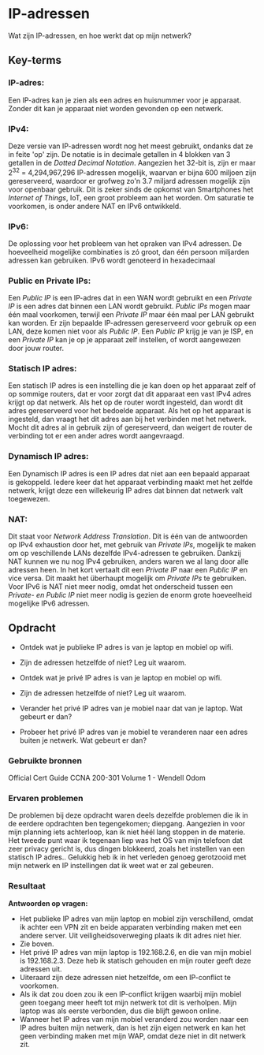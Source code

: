 # IP-adressen
Wat zijn IP-adressen, en hoe werkt dat op mijn netwerk?

## Key-terms

### IP-adres:  
Een IP-adres kan je zien als een adres en huisnummer voor je apparaat. Zonder dit kan je apparaat niet worden gevonden op een netwerk.

### IPv4:  
Deze versie van IP-adressen wordt nog het meest gebruikt, ondanks dat ze in feite 'op' zijn.
De notatie is in decimale getallen in 4 blokken van 3 getallen in de *Dotted Decimal Notation*.   Aangezien het 32-bit is, zijn er maar 2<sup>32</sup> = 4,294,967,296 IP-adressen mogelijk, waarvan er bijna 600 miljoen zijn gereserveerd, waardoor er grofweg zo'n 3.7 miljard adressen mogelijk zijn voor openbaar gebruik. Dit is zeker sinds de opkomst van Smartphones het  *Internet of Things*, IoT, een groot probleem aan het worden. Om saturatie te voorkomen, is onder andere NAT en IPv6 ontwikkeld.

### IPv6:
De oplossing voor het probleem van het opraken van IPv4 adressen. De hoeveelheid mogelijke combinaties is zó groot, dan één persoon miljarden adressen kan gebruiken.
IPv6 wordt genoteerd in hexadecimaal

### Public en Private IPs:
Een *Public IP* is een IP-adres dat in een WAN wordt gebruikt en een *Private IP* is een adres dat binnen een LAN wordt gebruikt. *Public IPs* mogen maar één maal voorkomen, terwijl een *Private IP* maar één maal per LAN gebruikt kan worden. Er zijn bepaalde IP-adressen gereserveerd voor gebruik op een LAN, deze komen niet voor als *Public IP*.
Een *Public IP* krijg je van je ISP, en een *Private IP* kan je op je apparaat zelf instellen, of wordt aangewezen door jouw router.

### Statisch IP adres:
Een statisch IP adres is een instelling die je kan doen op het apparaat zelf of op sommige routers, dat er voor zorgt dat dit apparaat een vast IPv4 adres krijgt op dat netwerk. Als het op de router wordt ingesteld, dan wordt dit adres gereserveerd voor het bedoelde apparaat. Als het op het apparaat is ingesteld, dan vraagt het dit adres aan bij het verbinden met het netwerk. Mocht dit adres al in gebruik zijn of gereserveerd, dan weigert de router de verbinding tot er een ander adres wordt aangevraagd.

### Dynamisch IP adres:  
Een Dynamisch IP adres is een IP adres dat niet aan een bepaald apparaat is gekoppeld. Iedere keer dat het apparaat verbinding maakt met het zelfde netwerk, krijgt deze een willekeurig IP adres dat binnen dat netwerk valt toegewezen.

### NAT:
Dit staat voor *Network Address Translation*. Dit is één van de antwoorden op IPv4 exhaustion door het, met gebruik van *Private IPs*, mogelijk te maken om op veschillende LANs dezelfde IPv4-adressen te gebruiken. Dankzij NAT kunnen we nu nog IPv4 gebruiken, anders waren we al lang door alle adressen heen.
In het kort vertaalt dit een *Private IP* naar een *Public IP* en vice versa. Dit maakt het überhaupt mogelijk om *Private IPs* te gebruiken.
Voor IPv6 is NAT niet meer nodig, omdat het onderscheid tussen een *Private- en Public IP* niet meer nodig is gezien de enorm grote hoeveelheid mogelijke IPv6 adressen.

## Opdracht
-   Ontdek wat je publieke IP adres is van je laptop en mobiel op wifi.
    
-   Zijn de adressen hetzelfde of niet? Leg uit waarom.
    
-   Ontdek wat je privé IP adres is van je laptop en mobiel op wifi.
    
-   Zijn de adressen hetzelfde of niet? Leg uit waarom.
    
-   Verander het privé IP adres van je mobiel naar dat van je laptop. Wat gebeurt er dan?
    
-   Probeer het privé IP adres van je mobiel te veranderen naar een adres buiten je netwerk. Wat gebeurt er dan?

### Gebruikte bronnen
Official Cert Guide CCNA 200-301 Volume 1 - Wendell Odom

### Ervaren problemen
De problemen bij deze opdracht waren deels dezelfde problemen die ik in de eerdere opdrachten ben tegengekomen; diepgang. Aangezien in voor mijn planning iets achterloop, kan ik niet héél lang stoppen in de materie.
Het tweede punt waar ik tegenaan liep was het OS van mijn telefoon dat zeer privacy gericht is, dus dingen blokkeerd, zoals het instellen van een statisch IP adres.. Gelukkig heb ik in het verleden genoeg gerotzooid met mijn netwerk en IP instellingen dat ik weet wat er zal gebeuren.

### Resultaat
**Antwoorden op vragen:**
- Het publieke IP adres van mijn laptop en mobiel zijn verschillend, omdat ik achter een VPN zit en beide apparaten verbinding maken met een andere server. Uit veiligheidsoverweging plaats ik dit adres niet hier.
- Zie boven.
- Het privé IP adres van mijn laptop is 192.168.2.6, en die van mijn mobiel is 192.168.2.3. Deze heb ik statisch gehouden en mijn router geeft deze adressen uit.
- Uiteraard zijn deze adressen niet hetzelfde, om een IP-conflict te voorkomen.
- Als ik dat zou doen zou ik een IP-conflict krijgen waarbij mijn mobiel geen toegang meer heeft tot mijn netwerk tot dit is verholpen. Mijn laptop was als eerste verbonden, dus die blijft gewoon online.
- Wanneer het IP adres van mijn mobiel veranderd zou worden naar een IP adres buiten mijn netwerk, dan is het zijn eigen netwerk en kan het geen verbinding maken met mijn WAP, omdat deze niet in dit netwerk zit.

